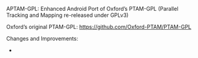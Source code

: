 APTAM-GPL: Enhanced Android Port of Oxford’s PTAM-GPL (Parallel Tracking and Mapping re-released under GPLv3)

Oxford’s original PTAM-GPL: https://github.com/Oxford-PTAM/PTAM-GPL

Changes and Improvements:

- 
